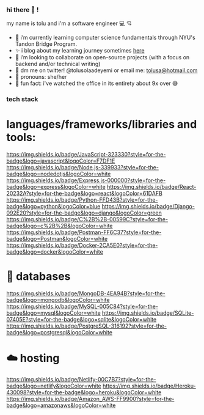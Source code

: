 ### hi there 👋 !
my name is tolu and i'm a software engineer 💻 :cupid:

- 🌱 i’m currently learning computer science fundamentals through NYU's Tandon Bridge Program.
- :sparkles: i blog about my learning journey sometimes [here](https://tolusolaadeyemi.hashnode.dev/)
- :space_invader: i’m looking to collaborate on open-source projects (with a focus on backend and/or technical writing)
- 💌 dm me on twitter! @tolusolaadeyemi or email me: tolusa@hotmail.com
- :strawberry: pronouns: she/her
- :mushroom: fun fact: i've watched the office in its entirety about 9x over :sweat_smile:

### tech stack
# languages/frameworks/libraries and tools:
https://img.shields.io/badge/JavaScript-323330?style=for-the-badge&logo=javascript&logoColor=F7DF1E
https://img.shields.io/badge/Node.js-339933?style=for-the-badge&logo=nodedotjs&logoColor=white
https://img.shields.io/badge/Express.js-000000?style=for-the-badge&logo=express&logoColor=white
https://img.shields.io/badge/React-20232A?style=for-the-badge&logo=react&logoColor=61DAFB
https://img.shields.io/badge/Python-FFD43B?style=for-the-badge&logo=python&logoColor=blue
https://img.shields.io/badge/Django-092E20?style=for-the-badge&logo=django&logoColor=green
https://img.shields.io/badge/C%2B%2B-00599C?style=for-the-badge&logo=c%2B%2B&logoColor=white
https://img.shields.io/badge/Postman-FF6C37?style=for-the-badge&logo=Postman&logoColor=white
https://img.shields.io/badge/Docker-2CA5E0?style=for-the-badge&logo=docker&logoColor=white

# :floppy_disk: databases
https://img.shields.io/badge/MongoDB-4EA94B?style=for-the-badge&logo=mongodb&logoColor=white
https://img.shields.io/badge/MySQL-005C84?style=for-the-badge&logo=mysql&logoColor=white
https://img.shields.io/badge/SQLite-07405E?style=for-the-badge&logo=sqlite&logoColor=white
https://img.shields.io/badge/PostgreSQL-316192?style=for-the-badge&logo=postgresql&logoColor=white


# :cloud: hosting
https://img.shields.io/badge/Netlify-00C7B7?style=for-the-badge&logo=netlify&logoColor=white
https://img.shields.io/badge/Heroku-430098?style=for-the-badge&logo=heroku&logoColor=white
https://img.shields.io/badge/Amazon_AWS-FF9900?style=for-the-badge&logo=amazonaws&logoColor=white


